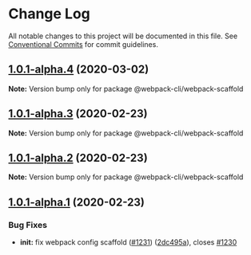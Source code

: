 # Change Log

All notable changes to this project will be documented in this file.
See [Conventional Commits](https://conventionalcommits.org) for commit guidelines.

## [1.0.1-alpha.4](https://github.com/ematipico/webpack-cli/compare/@webpack-cli/webpack-scaffold@1.0.1-alpha.3...@webpack-cli/webpack-scaffold@1.0.1-alpha.4) (2020-03-02)

**Note:** Version bump only for package @webpack-cli/webpack-scaffold

## [1.0.1-alpha.3](https://github.com/ematipico/webpack-cli/compare/@webpack-cli/webpack-scaffold@1.0.1-alpha.2...@webpack-cli/webpack-scaffold@1.0.1-alpha.3) (2020-02-23)

**Note:** Version bump only for package @webpack-cli/webpack-scaffold

## [1.0.1-alpha.2](https://github.com/webpack/webpack-cli/compare/@webpack-cli/webpack-scaffold@1.0.1-alpha.1...@webpack-cli/webpack-scaffold@1.0.1-alpha.2) (2020-02-23)

**Note:** Version bump only for package @webpack-cli/webpack-scaffold

## [1.0.1-alpha.1](https://github.com/webpack/webpack-cli/compare/@webpack-cli/webpack-scaffold@1.0.1-alpha.0...@webpack-cli/webpack-scaffold@1.0.1-alpha.1) (2020-02-23)

### Bug Fixes

-   **init:** fix webpack config scaffold ([#1231](https://github.com/webpack/webpack-cli/issues/1231)) ([2dc495a](https://github.com/webpack/webpack-cli/commit/2dc495a8d050d28478c6c2533d7839e9ff78d76c)), closes [#1230](https://github.com/webpack/webpack-cli/issues/1230)

